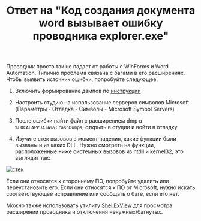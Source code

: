﻿---
title: "Ответ на \"Код создания документа word вызывает ошибку проводника explorer.exe\""
se.owner.user_id: 240512
se.owner.display_name: "MSDN.WhiteKnight"
se.owner.link: "https://ru.stackoverflow.com/users/240512/msdn-whiteknight"
se.answer_id: 838297
se.question_id: 831556
se.post_type: answer
se.is_accepted: False
---
<p>Проводник просто так не падает от работы с WinForms и Word Automation. Типично проблема связана с багами в его расширениях. Чтобы выявить источник ошибки, попробуйте следующее:</p>

<ol>
<li><p>Включить формирование дампов по <a href="https://msdn.microsoft.com/en-us/library/windows/desktop/bb787181%28v=vs.85%29.aspx?f=255&amp;MSPPError=-2147217396" rel="nofollow noreferrer">инструкции</a></p></li>
<li><p>Настроить студию на использование серверов символов Microsoft (Параметры - Отладка - Символы - Microsoft Symbol Servers)</p></li>
<li><p>После ошибки найти файл с расширением dmp в <code>%LOCALAPPDATA%\CrashDumps</code>,  открыть в студии и войти в отладку</p></li>
<li><p>Изучите стек вызовов в момент падения, какие функции были вызваны и из каких DLL. Нужно смотреть на функции, расположенные ниже системных вызовов из ntdll и kernel32, это выглядит так:</p></li>
</ol>

<p><a href="https://i.stack.imgur.com/TRXgz.png" rel="nofollow noreferrer"><img src="https://i.stack.imgur.com/TRXgz.png" alt="стек"></a></p>

<p>Если они относятся к стороннему ПО, попробуйте удалить или переустановить его. Если они относятся к ПО от Microsoft, нужно искать соответствующее исправление или сообщать о баге, если его нет.</p>

<p>Можно также использовать утилиту <a href="http://www.nirsoft.net/utils/shexview.html" rel="nofollow noreferrer">ShellExView</a> для просмотра расширений проводника и отключения ненужных/багнутых. </p>

